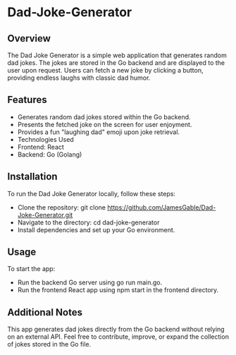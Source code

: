 # Dad-Joke-Generator
## Overview
The Dad Joke Generator is a simple web application that generates random dad jokes. The jokes are stored in the Go backend and are displayed to the user upon request. Users can fetch a new joke by clicking a button, providing endless laughs with classic dad humor.

## Features
* Generates random dad jokes stored within the Go backend.
* Presents the fetched joke on the screen for user enjoyment.
* Provides a fun "laughing dad" emoji upon joke retrieval.
* Technologies Used
* Frontend: React
* Backend: Go (Golang)

## Installation
To run the Dad Joke Generator locally, follow these steps:

* Clone the repository: git clone https://github.com/JamesGable/Dad-Joke-Generator.git
* Navigate to the directory: cd dad-joke-generator
* Install dependencies and set up your Go environment.
  
## Usage
To start the app:

* Run the backend Go server using go run main.go.
* Run the frontend React app using npm start in the frontend directory.
  
## Additional Notes
This app generates dad jokes directly from the Go backend without relying on an external API. Feel free to contribute, improve, or expand the collection of jokes stored in the Go file.

